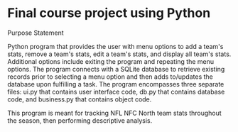 # Final course project using Python

Purpose Statement

Python program that provides the user with menu options to add a team's stats, remove a team's stats, edit a team's stats, and display all team's stats. Additional options include exiting the program and repeating the menu options. The program connects with a SQLite database to retrieve existing records prior to selecting a menu option and then adds to/updates the database upon fulfilling a task. The program encompasses three separate files: ui.py that contains user interface code, db.py that contains database code, and business.py that contains object code.

This program is meant for tracking NFL NFC North team stats throughout the season, then performing descriptive analysis.
